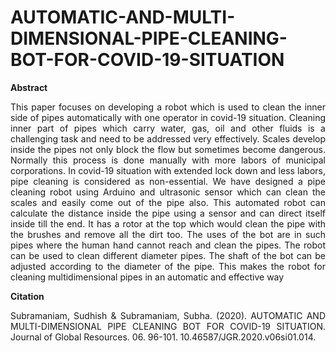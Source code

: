 # AUTOMATIC-AND-MULTI-DIMENSIONAL-PIPE-CLEANING-BOT-FOR-COVID-19-SITUATION

**Abstract** 
<p align = "justify">
This paper focuses on developing a robot which is used to clean the inner side of
pipes automatically with one operator in covid-19 situation. Cleaning inner part of pipes which
carry water, gas, oil and other fluids is a challenging task and need to be addressed very
effectively. Scales develop inside the pipes not only block the flow but sometimes become
dangerous. Normally this process is done manually with more labors of municipal
corporations. In covid-19 situation with extended lock down and less labors, pipe cleaning is
considered as non-essential. We have designed a pipe cleaning robot using Arduino and
ultrasonic sensor which can clean the scales and easily come out of the pipe also. This
automated robot can calculate the distance inside the pipe using a sensor and can direct itself
inside till the end. It has a rotor at the top which would clean the pipe with the brushes and remove
all the dirt too. The uses of the bot are in such pipes where the human hand cannot reach and
clean the pipes. The robot can be used to clean different diameter pipes. The shaft of the bot can
be adjusted according to the diameter of the pipe. This makes the robot for cleaning multidimensional pipes in an automatic and effective way
</p>

**Citation**
<p align = "justify">
Subramaniam, Sudhish & Subramaniam, Subha. (2020). AUTOMATIC AND MULTI-DIMENSIONAL PIPE CLEANING BOT FOR COVID-19 SITUATION. Journal of Global Resources. 06. 96-101. 10.46587/JGR.2020.v06si01.014. </p>
